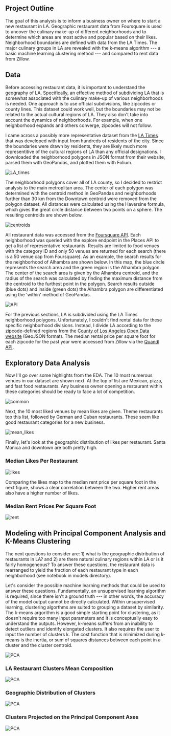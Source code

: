 ## Project Outline

The goal of this analysis is to inform a business owner on where to start a new restaurant in LA. Geographic restaurant data from Foursquare is used to uncover the culinary make-up of different neighborhoods and to determine which areas are most active and popular based on their likes. Neighborhood boundaries are defined with data from the LA Times. The major culinary groups in LA are revealed with the k-means algorithm --- a basic machine learning clustering method --- and compared to rent data from Zillow. 

## Data

Before accessing restaurant data, it is important to understand the geography of LA. Specifically, an effective method of subdividing LA that is somewhat associated with the culinary make-up of various neighborhoods is needed. One approach is to use official subdivisions, like zipcodes or county lines. This dataset could work well, but the boundaries may not be related to the actual cultural regions of LA. They also don't take into account the dynamics of neighborhoods. For example, when one neighborhood expands and others converge, zipcodes will not follow. 

I came across a possibly more representative dataset from the [LA Times](http://maps.latimes.com/neighborhoods/) that was developed with input from hundreds of residents of the city. Since the boundaries were drawn by residents, they are likely much more representitive of the cultural regions of LA than any official designations. I downloaded the neighborhood polygons in JSON format from their website, parsed them with GeoPandas, and plotted them with Folium.

![LA_times](https://github.com/iafinn/LA-culinary-clusters/blob/master/reports/figures/LA_neighborhoods.png)

The neighborhood polygons cover all of LA county, so I decided to restrict analysis to the main metroplitan area. The center of each polygon was determined with the centroid method in GeoPandas and neighborhoods further than 30 km from the Downtown centroid were removed from the polygon dataset. All distances were calculated using the Haversine formula, which gives the great circle distance between two points on a sphere. The resulting centroids are shown below.

![centroids](https://github.com/iafinn/LA-culinary-clusters/blob/master/reports/figures/centroids.png)

All restaurant data was accessed from the [Foursquare API](https://developer.foursquare.com/). Each neighborhood was queried with the explore endpoint in the Places API to get a list of representative restaurants. Results are limited to food venues with the category ID and only 50 venues are returned for each search (there is a 50 venue cap from Foursquare). As an example, the search results for the neighborhood of Alhambra are shown below. In this map, the blue circle represents the search area and the green region is the Alhambra polygon. The center of the search area is given by the Alhambra centroid, and the radius of the search was calculated by finding the maximum distance from the centroid to the furthest point in the polygon. Search results outside (blue dots) and inside (green dots) the Alhambra polygon are differentiated using the 'within' method of GeoPandas.

![API](https://github.com/iafinn/LA-culinary-clusters/blob/master/reports/figures/API_search.png)

For the previous sections, LA is subdivided using the LA Times neighborhood polygons. Unfortunately, I couldn't find rental data for these specific neighborhood divisions. Instead, I divide LA according to the zipcode-defined regions from the [County of Los Angeles Open Data website](https://data.lacounty.gov/) (GeoJSON format). The median rental price per square foot for each zipcode for the past year were accessed from Zillow via the [Quandl API](https://docs.quandl.com/).

## Exploratory Data Analysis

Now I'll go over some highlights from the EDA. The 10 most numerous venues in our dataset are shown next. At the top of list are Mexican, pizza, and fast food restaurants. Any business owner opening a restaurant within these categories should be ready to face a lot of competition. 

![common](https://github.com/iafinn/LA-culinary-clusters/blob/master/reports/figures/most_common_rest.png)

Next, the 10 most liked venues by mean likes are given. Theme restaurants top this list, followed by German and Cuban restaurants. These seem like good restaurant categories for a new business.

![mean_likes](https://github.com/iafinn/LA-culinary-clusters/blob/master/reports/figures/mean_likes.png)

Finally, let's look at the geographic distribution of likes per restaurant. Santa Monica and downtown are both pretty high.

### Median Likes Per Restaurant

![likes](https://github.com/iafinn/LA-culinary-clusters/blob/master/reports/figures/like_map.png)

Comparing the likes map to the median rent price per square foot in the next figure, shows a clear correlation between the two. Higher rent areas also have a higher number of likes.

### Median Rent Prices Per Square Foot

![rent](https://github.com/iafinn/LA-culinary-clusters/blob/master/reports/figures/rent_prices.png)

## Modeling with Principal Component Analysis and K-Means Clustering

The next questions to consider are: 1) what is the geographic distribution of restaurants in LA? and 2) are there natural culinary regions within LA or is it fairly homogeneous? To answer these questions, the restaurant data is rearranged to yield the fraction of each restaurant type in each neighborhood (see notebook in models directory).

Let's consider the possible machine learning methods that could be used to answer these questions. Fundamentally, an unsupervised learning algorithm is required, since there isn't a ground truth --- in other words, the accuracy of the model output cannot be directly calculated. Within unsupervised learning, clustering algorthms are suited to grouping a dataset by similarity. The k-means argorithm is a good simple starting point for clustering, as it doesn't require too many input parameters and it is conceptually easy to understand the outputs. However, k-means suffers from an inability to detect outliers and identify elongated clusters. It also requires the user to input the number of clusters k. The cost function that is minimized during k-means is the inertia, or sum of squares distances between each point in a cluster and the cluster centroid. 


![PCA](https://github.com/iafinn/LA-culinary-clusters/blob/master/reports/figures/inertia_ss_plot.png)

### LA Restaurant Clusters Mean Composition
![PCA](https://github.com/iafinn/LA-culinary-clusters/blob/master/reports/figures/cluster_barplot.png)

### Geographic Distribution of Clusters
![PCA](https://github.com/iafinn/LA-culinary-clusters/blob/master/reports/figures/clustering_results.png)

### Clusters Projected on the Principal Component Axes
![PCA](https://github.com/iafinn/LA-culinary-clusters/blob/master/reports/figures/pca_clusters.png)

